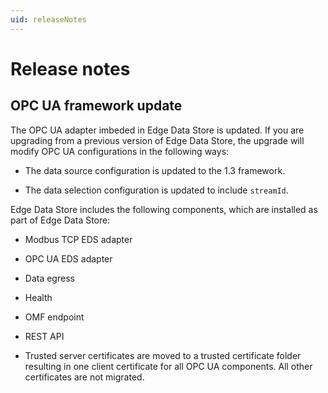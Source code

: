 ```yaml
---
uid: releaseNotes
---
```


# Release notes

## OPC UA framework update

The OPC UA adapter imbeded in Edge Data Store is updated. If you are upgrading from a previous version of Edge Data Store, the upgrade will modify OPC UA configurations in the following ways:

- The data source configuration is updated to the 1.3 framework.
 
- The data selection configuration is updated to include `streamId`.

Edge Data Store includes the following components, which are installed as part of Edge Data Store:

- Modbus TCP EDS adapter

- OPC UA EDS adapter

- Data egress

- Health

- OMF endpoint

- REST API

- Trusted server certificates are moved to a trusted certificate folder resulting in one client certificate for all OPC UA components. All other certificates are not migrated.
